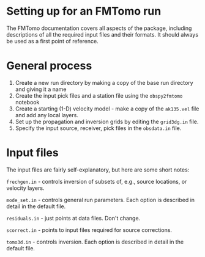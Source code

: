 # Setting up for an FMTomo run
The FMTomo documentation covers all aspects of the package, including descriptions of all the required input files and their formats. It should always be used as a first point of reference.

General process
===============
1. Create a new run directory by making a copy of the base run directory and giving it a name
2. Create the input pick files and a station file using the ``obspy2fmtomo`` notebook
3. Create a starting (1-D) velocity model - make a copy of the ``ak135.vel`` file and add any local layers.
4. Set up the propagation and inversion grids by editing the ``grid3dg.in`` file.
5. Specify the input source, receiver, pick files in the ``obsdata.in`` file.

Input files
===========
The input files are fairly self-explanatory, but here are some short notes:

`frechgen.in` - controls inversion of subsets of, e.g., source locations, or velocity layers.

`mode_set.in` - controls general run parameters. Each option is described in detail in the default file.

`residuals.in` - just points at data files. Don't change.

`scorrect.in` - points to input files required for source corrections.

`tomo3d.in` - controls inversion. Each option is described in detail in the default file.
